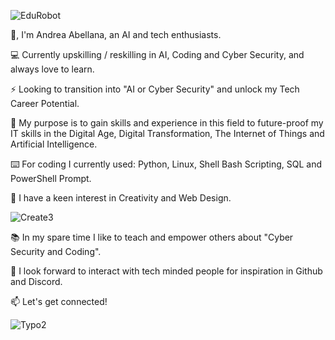 
![EduRobot](https://github.com/AAbella7529/AAbella7529/assets/158771536/fd796473-89cf-40c3-ad66-0aae12363aaf)

👋, I'm Andrea Abellana, an AI and tech enthusiasts.

💻 Currently upskilling / reskilling in AI, Coding and Cyber Security, and always love to learn.

:zap: Looking to transition into "AI or Cyber Security" and unlock my Tech Career Potential.

:rocket: My purpose is to gain skills and experience in this field to future-proof my IT skills in the Digital Age, Digital Transformation, The Internet of Things and Artificial Intelligence.

:keyboard: For coding I currently used: Python, Linux, Shell Bash Scripting, SQL and PowerShell Prompt. 

🎨 I have a keen interest in Creativity and Web Design. 

![Create3](https://github.com/AAbella7529/AAbella7529/assets/158771536/496bb986-3156-4389-afb8-ec557d83a40a)

:books:  In my spare time I like to teach and empower others about "Cyber Security and Coding". 

:pushpin: I look forward to interact with tech minded people for inspiration in Github and Discord. 

📫 Let's get connected!

![Typo2](https://github.com/AAbella7529/AAbella7529/assets/158771536/69e80b83-f787-495d-8764-caa7109343b6)










